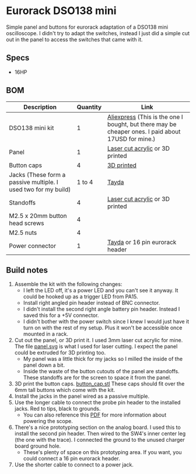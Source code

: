 # Eurorack DSO138 mini
Simple panel and buttons for eurorack adaptation of a DSO138 mini oscilloscope. I didn't try to adapt the switches, instead I just did a simple cut out in the panel to access the switches that came with it.

## Specs
* 16HP

## BOM
| Description | Quantity | Link |
|-----|-----|-----|
| DSO138 mini kit | 1 | [Aliexpress](https://www.aliexpress.us/item/2251832872065620.html) (This is the one I bought, but there may be cheaper ones. I paid about 17USD for mine.) |
| Panel | 1 | [Laser cut acrylic](panel.svg) or 3D printed |
| Button caps | 4 | [3D printed](button_cap.stl) |
| Jacks (These form a passive multiple. I used two for my build) | 1 to 4 | [Tayda](https://www.taydaelectronics.com/3-5mm-earphone-mono-plug.html) |
| Standoffs | 4 | [Laser cut acrylic](panel.svg) or 3D printed |
| M2.5 x 20mm button head screws | 4 |  |
| M2.5 nuts | 4 |  |
| Power connector | 1 | [Tayda](https://www.taydaelectronics.com/dc-power-jack-2-1mm-round-type-panel-mount-1.html) or 16 pin eurorack header |

## Build notes
1. Assemble the kit with the following changes:
    * I left the LED off, it's a power LED and you can't see it anyway. It could be hooked up as a trigger LED from PA15.
    * Install right angled pin header instead of BNC connector.
    * I didn't install the second right angle battery pin header. Instead I saved this for a +5V connector.
    * I didn't bother with the power switch since I knew I would just have it turn on with the rest of my setup. Plus it won't be accessible once mounted in a rack.
1. Cut out the panel, or 3D print it. I used 3mm laser cut acrylic for mine. The file [panel.svg](panel.svg) is what I used for laser cutting. I expect the panel could be extruded for 3D printing too.
    * My panel was a little thick for my jacks so I milled the inside of the panel down a bit.
    * Inside the waste of the button cutouts of the panel are standoffs. These standoffs are for the screen to space it from the panel.
1. 3D print the button caps. [button_cap.stl](button_cap.stl) These caps should fit over the 6mm tall buttons which come with the kit.
1. Install the jacks in the panel wired as a passive multiple.
1. Use the longer cable to connect the probe pin header to the installed jacks. Red to tips, black to grounds.
    * You can also reference this [PDF](DSO138mini_PowerSupplyOptions.pdf) for more information about powering the scope.
1. There's a nice prototyping section on the analog board. I used this to install the second pin header. Then wired to the SW4's inner center leg (the one with the trace). I connected the ground to the unused charger board ground hole.
    * These's plenty of space on this prototyping area. If you want, you could connect a 16 pin eurorack header.
1. Use the shorter cable to connect to a power jack.
